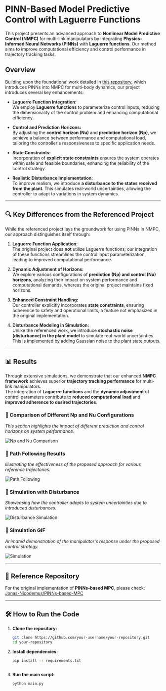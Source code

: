 # PINN-Based Model Predictive Control with Laguerre Functions

This project presents an advanced approach to **Nonlinear Model Predictive Control (NMPC)** for multi-link manipulators by integrating **Physics-Informed Neural Networks (PINNs)** with **Laguerre functions**. Our method aims to improve computational efficiency and control performance in trajectory tracking tasks.

## Overview

Building upon the foundational work detailed in [this repository](https://github.com/Jonas-Nicodemus/PINNs-based-MPC), which introduces PINNs into NMPC for multi-body dynamics, our project introduces several key enhancements:

- **Laguerre Function Integration:**  
  We employ **Laguerre functions** to parameterize control inputs, reducing the dimensionality of the control problem and enhancing computational efficiency.

- **Control and Prediction Horizons:**  
  By adjusting the **control horizon (Nu)** and **prediction horizon (Np)**, we achieve a balance between performance and computational load, tailoring the controller's responsiveness to specific application needs.

- **State Constraints:**  
  Incorporation of **explicit state constraints** ensures the system operates within safe and feasible boundaries, enhancing the reliability of the control strategy.

- **Realistic Disturbance Implementation:**  
  To improve realism, we introduce **a disturbance to the states received from the plant**. This simulates real-world uncertainties, allowing the controller to adapt to variations in system dynamics.

---

## 🔍 Key Differences from the Referenced Project

While the referenced project lays the groundwork for using PINNs in NMPC, our approach distinguishes itself through:

1. **Laguerre Function Application:**  
   The original project does **not** utilize Laguerre functions; our integration of these functions streamlines the control input parameterization, leading to improved computational performance.

2. **Dynamic Adjustment of Horizons:**  
   We explore various configurations of **prediction (Np) and control (Nu) horizons**, analyzing their impact on system performance and computational demands, whereas the original project maintains fixed horizons.

3. **Enhanced Constraint Handling:**  
   Our controller explicitly incorporates **state constraints**, ensuring adherence to safety and operational limits, a feature not emphasized in the original implementation.

4. **Disturbance Modeling in Simulation:**  
   Unlike the referenced work, we introduce **stochastic noise (disturbance) in the plant model** to simulate real-world uncertainties. This is implemented by adding Gaussian noise to the plant state outputs.

---

## 📊 Results

Through extensive simulations, we demonstrate that our enhanced **NMPC framework** achieves superior **trajectory tracking performance** for multi-link manipulators.  
The integration of **Laguerre functions** and the **dynamic adjustment** of control parameters contribute to **reduced computational load** and **improved adherence to desired trajectories**.

### 🔹 Comparison of Different **Np** and **Nu** Configurations  
_This section highlights the impact of different prediction and control horizons on system performance._

![Np and Nu Comparison](path/to/Np_Nu_comparison_image.png)

### 🔹 Path Following Results  
_Illustrating the effectiveness of the proposed approach for various reference trajectories._

![Path Following](path/to/path_following_results.png)

### 🔹 Simulation with Disturbance  
_Showcasing how the controller adapts to system uncertainties due to introduced disturbances._

![Disturbance Simulation](path/to/disturbance_simulation.png)

### 🔹 Simulation GIF  
_Animated demonstration of the manipulator's response under the proposed control strategy._

![Simulation](path/to/simulation_gif.gif)


---

## 🔗 Reference Repository  

For the original implementation of **PINNs-based MPC**, please check:  
[Jonas-Nicodemus/PINNs-based-MPC](https://github.com/Jonas-Nicodemus/PINNs-based-MPC)

---

## 🛠️ How to Run the Code

1. **Clone the repository:**
   ```bash
   git clone https://github.com/your-username/your-repository.git
   cd your-repository


2. **Install dependencies:**
   ```bash
   pip install -r requirements.txt



3. **Run the main script:**
   ```bash
   python main.py
